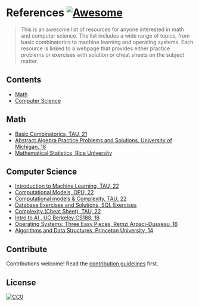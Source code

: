 # References  [![Awesome](https://awesome.re/badge.svg)](https://awesome.re)

> This is an awesome list of resources for anyone interested in math and computer science. The list includes a wide range of topics, from basic combinatorics to machine learning and operating systems. Each resource is linked to a webpage that provides either practice problems or exercises with solution or cheat sheets on the subject matter.


## Contents

- [Math](#math)
- [Computer Science](#computer-science)


## Math

- [Basic Combinatorics, TAU, 21](https://saarbk.github.io/Basic-Combinatorics/)
- [Abstract Algebra Practice Problems and Solutions, University of Michigan, 18](http://www.math.lsa.umich.edu/~kesmith/Math412-2018.html)
- [Mathematical Statistics, Rice University](https://www.stat.rice.edu/~dobelman/textfiles/Rice_714_Text.pdf)



## Computer Science

- [Introduction to Machine Learning, TAU, 22](https://github.com/saarbk/Introduction-to-Machine-Learning)
- [Computational Models, OPU, 22](https://saarbk.github.io/computational-models/)
- [Computational models & Complexity, TAU, 22 ](https://github.com/saarbk/Complexity-and-Computational-models-Cheat-Sheet)
- [Database Exercises and Solutions, SQL Exercises](https://www.w3resource.com/sql-exercises/)
- [ Complexity (Cheat Sheet), TAU, 22](https://github.com/saarbk/Complexity-and-Computational-models-Cheat-Sheet)
- [ Intro to AI , UC Berkeley CS188, 18 ](http://ai.berkeley.edu/project_overview.html)
- [Operating Systems: Three Easy Pieces, Remzi Arpaci-Dusseau ,16](https://pages.cs.wisc.edu/~remzi/OSTEP/)
- [Algorithms and Data Structures, Princeton University, 14](https://algs4.cs.princeton.edu/home/)


## Contribute

Contributions welcome! Read the [contribution guidelines](contributing.md) first.

## License

[![CC0](https://upload.wikimedia.org/wikipedia/commons/6/69/CC0_button.svg)](https://creativecommons.org/publicdomain/zero/1.0/)
